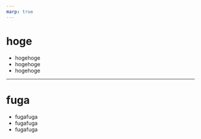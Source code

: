 ```yaml
---
marp: true
---
```

# hoge
- hogehoge
- hogehoge
- hogehoge
---
# fuga
- fugafuga
- fugafuga
- fugafuga
